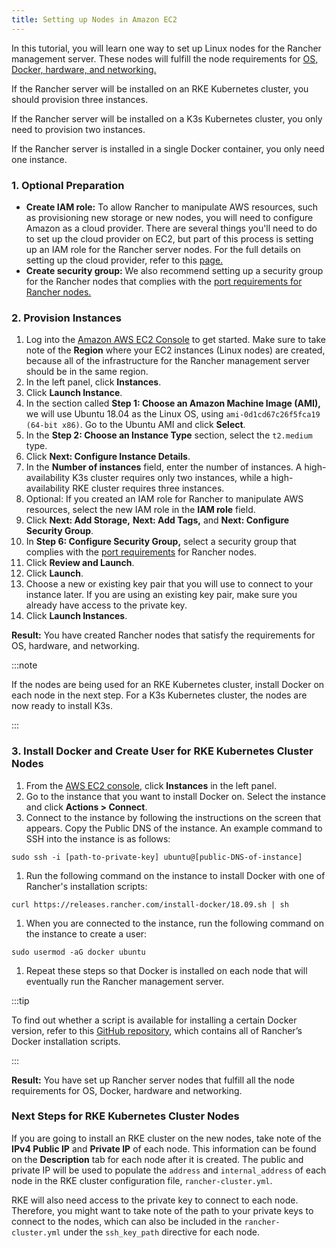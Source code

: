 ```yaml
---
title: Setting up Nodes in Amazon EC2
---
```


<head> 
  <link rel="canonical" href="https://ranchermanager.docs.rancher.com/how-to-guides/new-user-guides/infrastructure-setup/nodes-in-amazon-ec2"/>
</head>

In this tutorial, you will learn one way to set up Linux nodes for the Rancher management server. These nodes will fulfill the node requirements for [OS, Docker, hardware, and networking.](../requirements/requirements.md)

If the Rancher server will be installed on an RKE Kubernetes cluster, you should provision three instances.

If the Rancher server will be installed on a K3s Kubernetes cluster, you only need to provision two instances.

If the Rancher server is installed in a single Docker container, you only need one instance.

### 1. Optional Preparation

- **Create IAM role:** To allow Rancher to manipulate AWS resources, such as provisioning new storage or new nodes, you will need to configure Amazon as a cloud provider. There are several things you'll need to do to set up the cloud provider on EC2, but part of this process is setting up an IAM role for the Rancher server nodes. For the full details on setting up the cloud provider, refer to this [page.](../../cluster-deployment/set-up-cloud-providers/set-up-cloud-providers.md)
- **Create security group:** We also recommend setting up a security group for the Rancher nodes that complies with the [port requirements for Rancher nodes.](../requirements/requirements.md#port-requirements)

### 2. Provision Instances

1. Log into the [Amazon AWS EC2 Console](https://console.aws.amazon.com/ec2/) to get started. Make sure to take note of the **Region** where your EC2 instances (Linux nodes) are created, because all of the infrastructure for the Rancher management server should be in the same region.
1. In the left panel, click **Instances**.
1. Click **Launch Instance**.
1. In the section called **Step 1: Choose an Amazon Machine Image (AMI),** we will use Ubuntu 18.04 as the Linux OS, using `ami-0d1cd67c26f5fca19 (64-bit x86)`. Go to the Ubuntu AMI and click **Select**.
1. In the **Step 2: Choose an Instance Type** section, select the `t2.medium` type.
1. Click **Next: Configure Instance Details**.
1. In the **Number of instances** field, enter the number of instances. A high-availability K3s cluster requires only two instances, while a high-availability RKE cluster requires three instances.
1. Optional: If you created an IAM role for Rancher to manipulate AWS resources, select the new IAM role in the **IAM role** field.
1. Click **Next: Add Storage,** **Next: Add Tags,** and **Next: Configure Security Group**.
1. In **Step 6: Configure Security Group,** select a security group that complies with the [port requirements](../requirements/requirements.md#port-requirements) for Rancher nodes.
1. Click **Review and Launch**.
1. Click **Launch**.
1. Choose a new or existing key pair that you will use to connect to your instance later. If you are using an existing key pair, make sure you already have access to the private key.
1. Click **Launch Instances**.


**Result:** You have created Rancher nodes that satisfy the requirements for OS, hardware, and networking.

:::note

If the nodes are being used for an RKE Kubernetes cluster, install Docker on each node in the next step. For a K3s Kubernetes cluster, the nodes are now ready to install K3s.

:::

### 3. Install Docker and Create User for RKE Kubernetes Cluster Nodes

1. From the [AWS EC2 console,](https://console.aws.amazon.com/ec2/) click **Instances** in the left panel.
1. Go to the instance that you want to install Docker on. Select the instance and click **Actions > Connect**.
1. Connect to the instance by following the instructions on the screen that appears. Copy the Public DNS of the instance. An example command to SSH into the instance is as follows:
```
sudo ssh -i [path-to-private-key] ubuntu@[public-DNS-of-instance]
```
1. Run the following command on the instance to install Docker with one of Rancher's installation scripts:
```
curl https://releases.rancher.com/install-docker/18.09.sh | sh
```
1. When you are connected to the instance, run the following command on the instance to create a user:
```
sudo usermod -aG docker ubuntu
```
1. Repeat these steps so that Docker is installed on each node that will eventually run the Rancher management server.

:::tip

To find out whether a script is available for installing a certain Docker version, refer to this [GitHub repository,](https://github.com/rancher/install-docker) which contains all of Rancher’s Docker installation scripts.

:::

**Result:** You have set up Rancher server nodes that fulfill all the node requirements for OS, Docker, hardware and networking.

### Next Steps for RKE Kubernetes Cluster Nodes

If you are going to install an RKE cluster on the new nodes, take note of the **IPv4 Public IP** and **Private IP** of each node. This information can be found on the **Description** tab for each node after it is created. The public and private IP will be used to populate the `address` and `internal_address` of each node in the RKE cluster configuration file, `rancher-cluster.yml`.

RKE will also need access to the private key to connect to each node. Therefore, you might want to take note of the path to your private keys to connect to the nodes, which can also be included in the `rancher-cluster.yml` under the `ssh_key_path` directive for each node.
